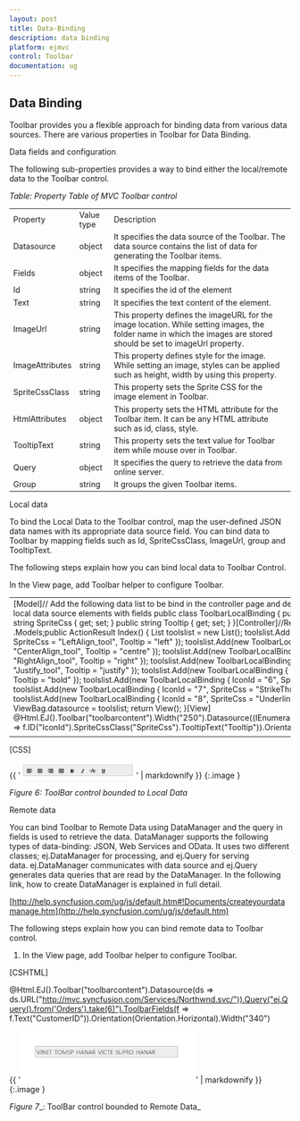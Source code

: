 ```yaml
---
layout: post
title: Data-Binding
description: data binding
platform: ejmvc
control: Toolbar
documentation: ug
---
```


## Data Binding

Toolbar provides you a flexible approach for binding data from various data sources. There are various properties in Toolbar for Data Binding.

Data fields and configuration 

The following sub-properties provides a way to bind either the local/remote data to the Toolbar control.



_Table: Property Table of MVC Toolbar control_

<table>
<tr>
<td>
Property</td><td>
Value type</td><td>
Description</td></tr>
<tr>
<td>
Datasource</td><td>
object</td><td>
It specifies the data source of the Toolbar. The data source contains the list of data for generating the Toolbar items.</td></tr>
<tr>
<td>
Fields</td><td>
object</td><td>
It specifies the mapping fields for the data items of the Toolbar.</td></tr>
<tr>
<td>
Id</td><td>
string</td><td>
It specifies the id of the element</td></tr>
<tr>
<td>
Text</td><td>
string</td><td>
It specifies the text content of the element.</td></tr>
<tr>
<td>
ImageUrl</td><td>
string</td><td>
This property defines the imageURL for the image location. While setting images, the folder name in which the images are stored should be set to imageUrl property.</td></tr>
<tr>
<td>
ImageAttributes</td><td>
string</td><td>
This property defines style for the image. While setting an image, styles can be applied such as height, width by using this property.</td></tr>
<tr>
<td>
SpriteCssClass</td><td>
string</td><td>
This property sets the Sprite CSS for the image element in Toolbar.</td></tr>
<tr>
<td>
HtmlAttributes</td><td>
object</td><td>
This property sets the HTML attribute for the Toolbar item. It can be any HTML attribute such as id, class, style.</td></tr>
<tr>
<td>
TooltipText</td><td>
string</td><td>
This property sets the text value for Toolbar item while mouse over in Toolbar.</td></tr>
<tr>
<td>
Query</td><td>
object</td><td>
It specifies the query to retrieve the data from online server.</td></tr>
<tr>
<td>
Group</td><td>
string</td><td>
It groups the given Toolbar items.</td></tr>
</table>
Local data

To bind the Local Data to the Toolbar control, map the user-defined JSON data names with its appropriate data source field. You can bind data to Toolbar by mapping fields such as Id, SpriteCssClass, ImageUrl, group and TooltipText.

The following steps explain how you can bind local data to Toolbar Control.

In the View page, add Toolbar helper to configure Toolbar. 



<table>
<tr>
<td>
[Model]// Add the following data list to be bind in the controller page and define the corresponding data.// Define local data source elements with  fields          public class ToolbarLocalBinding        {            public string IconId { get; set; }            public string SpriteCss { get; set; }            public string Tooltip { get; set; }        }[Controller]//Refer the Model in the controllerusing <Applicationname>.Models;public ActionResult Index()        {            List<ToolbarLocalBinding> toolslist = new List<ToolbarLocalBinding>();            toolslist.Add(new ToolbarLocalBinding { IconId = "1", SpriteCss = "LeftAlign_tool", Tooltip = "left" });            toolslist.Add(new ToolbarLocalBinding { IconId = "2", SpriteCss = "CenterAlign_tool", Tooltip = "centre" });            toolslist.Add(new ToolbarLocalBinding { IconId = "3", SpriteCss = "RightAlign_tool", Tooltip = "right" });            toolslist.Add(new ToolbarLocalBinding { IconId = "4", SpriteCss = "Justify_tool", Tooltip = "justify" });            toolslist.Add(new ToolbarLocalBinding { IconId = "5", SpriteCss = "Bold_tool", Tooltip = "bold" });            toolslist.Add(new ToolbarLocalBinding { IconId = "6", SpriteCss = "Italic_tool", Tooltip = "italic" });            toolslist.Add(new ToolbarLocalBinding { IconId = "7", SpriteCss = "StrikeThrough_tool", Tooltip = "strike" });            toolslist.Add(new ToolbarLocalBinding { IconId = "8", SpriteCss = "Underline_tool", Tooltip = "underline" });            ViewBag.datasource = toolslist;            return View();        }[View] <div class="cols-sample-area">    @Html.EJ().Toolbar("toolbarcontent").Width("250").Datasource((IEnumerable<MVCSamples.Models.ToolbarLocalBinding>)ViewBag.datasource).ToolbarFields(f => f.ID("IconId").SpriteCssClass("SpriteCss").TooltipText("Tooltip")).Orientation(Orientation.Horizontal)</div></td></tr>
<tr>
<td>
</td></tr>
</table>




[CSS]

<style type="text/css" class="cssStyles">

    .darktheme .cols-sample-area .e-tooltxt .ToolbarItems {

        background-image: url('../images/toolbar/ui-icons-metro.png');

    }



    .cols-sample-area .e-tooltxt .ToolbarItems {

        display: block;

        background-image: url('../images/toolbar/ui-icons-dark.png');

        height: 22px;

        width: 22px;

    }



    .e-tooltxt:hover .ToolbarItems, .darktheme .cols-sample-area .e-tooltxt:hover .ToolbarItems {

        background-image: url('../images/toolbar/ui-icons-light.png');

    }



    .ToolbarItems.LeftAlign_tool {

        background-position: -26px -39px;

    }



    .ToolbarItems.CenterAlign_tool {

        background-position: -55px -39px;

    }



    .ToolbarItems.RightAlign_tool {

        background-position: -89px -39px;

    }



    .ToolbarItems.Justify_tool {

        background-position: -123px -39px;

    }



    .ToolbarItems.Bold_tool {

        background-position: -159px -39px;

    }



    .ToolbarItems.Italic_tool {

        background-position: -196px -39px;

    }



    .ToolbarItems.StrikeThrough_tool {

        background-position: -55px -70px;

    }



    .ToolbarItems.Underline_tool {

        background-position: -23px -68px;

    }



    .html {

        background-color: yellowgreen;

    }

</style>



{{ '![](Data-Binding_images/Data-Binding_img1.png)' | markdownify }}
{:.image }


_Figure 6: ToolBar control bounded to Local Data_

Remote data

You can bind Toolbar to Remote Data using DataManager and the query in fields is used to retrieve the data. DataManager supports the following types of data-binding: JSON, Web Services and OData. It uses two different classes; ej.DataManager for processing, and ej.Query for serving data. ej.DataManager communicates with data source and ej.Query generates data queries that are read by the DataManager. In the following link, how to create DataManager is explained in full detail.

[http://help.syncfusion.com/ug/js/default.htm#!Documents/createyourdatamanage.htm](http://help.syncfusion.com/ug/js/default.htm)

The following steps explain how you can bind remote data to Toolbar control.

1. In the View page, add Toolbar helper to configure Toolbar.



[CSHTML]

@Html.EJ().Toolbar("toolbarcontent").Datasource(ds => ds.URL("http://mvc.syncfusion.com/Services/Northwnd.svc/")).Query("ej.Query().from('Orders').take(6)").ToolbarFields(f => f.Text("CustomerID")).Orientation(Orientation.Horizontal).Width("340")



{{ '![](Data-Binding_images/Data-Binding_img2.png)' | markdownify }}
{:.image }


_Figure_ _7__: ToolBar control bounded to Remote Data_

